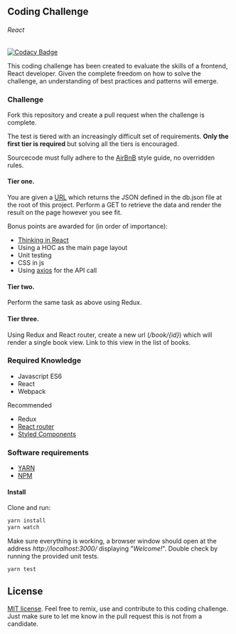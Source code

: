 ## Coding Challenge
###### React
[![Codacy Badge](https://api.codacy.com/project/badge/Grade/adac75195f2a465c92137cea62a924af)](https://www.codacy.com/app/0plus1/CodingChallenge-React?utm_source=github.com&amp;utm_medium=referral&amp;utm_content=0plus1/CodingChallenge-React&amp;utm_campaign=Badge_Grade)

This coding challenge has been created to evaluate the skills of a frontend, React developer.
Given the complete freedom on how to solve the challenge, an understanding of best practices and patterns will emerge.

### Challenge

Fork this repository and create a pull request when the challenge is complete.

The test is tiered with an increasingly difficult set of requirements. **Only the first tier is required** but solving all the tiers is encouraged.

Sourcecode must fully adhere to the [AirBnB](https://github.com/airbnb/javascript) style guide, no overridden rules.

#### Tier one.

You are given a [URL](https://my-json-server.typicode.com/0plus1/CodingChallenge-react/books) which returns the JSON defined in the db.json file at the root of this project.
Perform a GET to retrieve the data and render the result on the page however you see fit.

Bonus points are awarded for (in order of importance):

* [Thinking in React](https://reactjs.org/docs/thinking-in-react.html)
* Using a HOC as the main page layout
* Unit testing
* CSS in js
* Using [axios](https://github.com/axios/axios) for the API call

#### Tier two.

Perform the same task as above using Redux.


#### Tier three.

Using Redux and React router, create a new url (_/book/{id}_) which will render a single book view.
Link to this view in the list of books.


### Required Knowledge

* Javascript ES6
* React
* Webpack

Recommended
* Redux
* [React router](https://reacttraining.com/react-router/) 
* [Styled Components](https://github.com/styled-components/styled-components)

### Software requirements
* [YARN](https://yarnpkg.com/en/)
* [NPM](https://www.npmjs.com/get-npm)

#### Install

Clone and run:

```bash 
yarn install
yarn watch
```

Make sure everything is working, a browser window should open at the address _http://localhost:3000/_ displaying "_Welcome!_".
Double check by running the provided unit tests.

```bash
yarn test
```

## License

[MIT license](http://opensource.org/licenses/MIT).
Feel free to remix, use and contribute to this coding challenge. Just make sure to let me know in the pull request this is not from a candidate.

